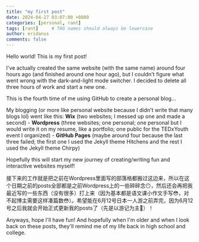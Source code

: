 ```yaml
---
title: "my first post"
date: 2024-04-27 03:07:00 +0800
categories: [personal, rant]
tags: [rant]     # TAG names should always be lowercase
author: eridanus
comments: false
---
```


Hello world! This is my first post!

I've actually created the same website (with the same name) around four hours ago (and finished around one hour ago), but I couldn't figure what went wrong with the dark-and-light mode switcher. I decided to delete all three hours of work and start a new one.

This is the fourth time of me using GitHub to create a personal blog...

My blogging (or more like personal website because I didn't write that many blogs lol) went like this: **Wix** (two websites; I messed up one and made a second) - **Wordpress** (three websites; one personal; one personal but I would write it on my resume, like a portfolio; one public for the TEDxYouth event I organized) - **GitHub Pages** (maybe around four because the last three failed; the first one I used the Jekyll theme Hitchens and the rest I used the Jekyll theme Chirpy)

Hopefully this will start my new journey of creating/writing fun and interactive websites myself!

接下来的工作就是把之前在Wordpress里面写的部落格都搬过这边来，所以在这个日期之前的posts全部都是之前Wordpress上的一些碎碎念😶，然后还会再把我最近写的一些东西（没有很多）打上来（因为基本都是语文课小作文手写😳，对不起博主需要这样凑篇数😳）。希望能在6月12号日本一人游之前弄完，因为6月12号之后我就会开始正式更新我的posts了（先是以游记为主🤤）！

Anyways, hope I'll have fun! And hopefully when I'm older and when I look back on these posts, they'll remind me of my life back in high school and college.